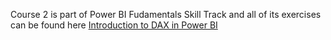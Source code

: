 Course 2 is part of Power BI Fudamentals Skill Track and all of its exercises can be found here
[Introduction to DAX in Power BI](https://github.com/xShaimaa/DataCamp-Power-BI-Fundamentals-Skill-Track/tree/master/02-Introduction-to-DAX-in-Power-BI/) 